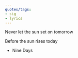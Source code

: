 ```yaml
---
quotes/tags:
- sig
- lyrics
---
```




Never let the sun set on tomorrow

Before the sun rises today

  - Nine Days